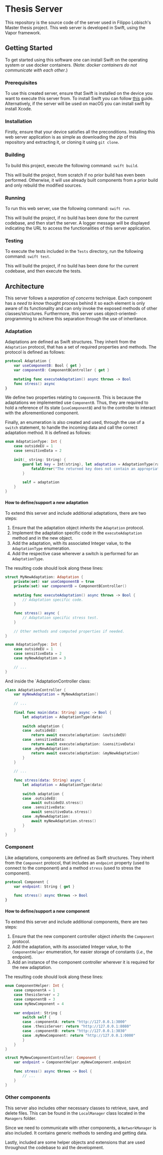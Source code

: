 # Thesis Server

This repository is the source code of the server used in Filippo Lobisch's Master thesis project.
This web server is developed in Swift, using the Vapor framework. 


## Getting Started

To get started using this software one can install Swift on the operating system or use docker containers. 
(Note: *docker containers do not communicate with each other*.)

### Prerequisites

To use this created server, ensure that Swift is installed on the device you want to execute this server from. 
To install Swift you can follow [this](https://www.swift.org/getting-started/) guide.
Alternatively, if the server will be used on macOS you can install swift by install Xcode.

### Installation

Firstly, ensure that your device satisfies all the preconditions.
Installing this web server application is as simple as downloading the *zip* of this repository and extracting it, or cloning it using `git clone`. 

### Building

To build this project, execute the following command: `swift build`.

This will build the project, from scratch if no prior build has even been performed. 
Otherwise, it will use already built components from a prior build and only rebuild the modified sources. 

### Running

To run this web server, use the following command: `swift run`.

This will build the project, if no build has been done for the current codebase, and then start the server. 
A logger message will be displayed indicating the URL to access the functionalities of this server application.

### Testing

To execute the tests included in the `Tests` directory, run the following command: `swift test`.

This will build the project, if no build has been done for the current codebase, and then execute the tests.


## Architecture

This server follows a *separation of concerns* technique.
Each component has a *need to know* thought process behind it so each element is only aware of its functionality and can only invoke the exposed methods of other classes/structures.
Furthermore, this server uses object-oriented-programming to achieve this separation through the use of inheritance.

### Adaptation

Adaptations are defined as Swift structures. 
They inherit from the `Adaptation` protocol, that has a set of required properties and methods. 
The protocol is defined as follows:
```swift
protocol Adaptation {
    var useComponentB: Bool { get }
    var componentB: ComponentBController { get }
    
    mutating func executeAdaptation() async throws -> Bool
    func stress() async
}
```

We define two properties relating to `ComponentB`. This is because the adaptations we implemented use `ComponentB`. 
Thus, they are required to hold a reference of its state (`useComponentB`) and to the controller to interact with the aforementioned component. 

Finally, an enumeration is also created and used, through the use of a `switch` statement, to handle the incoming data and call the correct adaptation method.
It is defined as follows:
```swift
enum AdaptationType: Int {
    case outsideEU = 1
    case sensitiveData = 2
    
    init(_ string: String) {
        guard let key = Int(string), let adaptation = AdaptationType(rawValue: key) else {
            fatalError("The returned key does not contain an appropriate adaptation key.")
        }
        
        self = adaptation
    }
}
```

#### How to define/support a new adaptation

To extend this server and include additional adaptations, there are two steps:
1. Ensure that the adaptation object *inherits* the `Adaptation` protocol.
2. Implement the adaptation specific code in the `executeAdaptation` method and in the new object.
3. Add the adaptation, with its associated Integer value, to the `AdaptationType` enumeration.
4. Add the respective case wherever a switch is performed for an `AdaptationType`.

The resulting code should look along these lines:
```swift
struct MyNewAdaptation: Adaptation {
    private(set) var useComponentB = true
    private(set) var componentB = ComponentBController()
    
    mutating func executeAdaptation() async throws -> Bool {
        // Adaptation specific code.
    }
    
    func stress() async {
        // Adaptation specific stress test.
    }
    
    // Other methods and computed properties if needed.
}

enum AdaptationType: Int {
    case outsideEU = 1
    case sensitiveData = 2
    case myNewAdaptation = 3
    
    // ...
}

```

And inside the `AdaptationController class:
```swift
class AdaptationController {
    var myNewAdaptation = MyNewAdaptation()
    
    // ...
    
    final func main(data: String) async -> Bool {
        let adaptation = AdaptationType(data)
        
        switch adaptation {
        case .outsideEU:
            return await execute(adaptation: &outsideEU)
        case .sensitiveData:
            return await execute(adaptation: &sensitiveData)
        case .myNewAdaptation:
            return await execute(adaptation: &myNewAdaptation)
        }
    }
    
    // ...
    
    func stress(data: String) async {
        let adaptation = AdaptationType(data)
        
        switch adaptation {
        case .outsideEU:
            await outsideEU.stress()
        case .sensitiveData:
            await sensitiveData.stress()
        case .myNewAdaptation:
            await myNewAdaptation.stress()
        }
    }
}
```


### Component

Like adaptations, components are defined as Swift structures.
They inherit from the `Component` protocol, that includes an `endpoint` property (used to connect to the component) and a method `stress` (used to stress the component).

```swift
protocol Component {
    var endpoint: String { get }
    
    func stress() async throws -> Bool
}
```

#### How to define/support a new component

To extend this server and include additional components, there are two steps:
1. Ensure that the new component controller object *inherits* the `Component` protocol.
2. Add the adaptation, with its associated Integer value, to the `ComponentHelper` enumeration, for easier storage of constants (*i.e.*, the endpoint).
3. Add an instance of the component controller wherever it is required for the new adaptation.


The resulting code should look along these lines:
```swift
enum ComponentHelper: Int {
    case componentA = 1
    case thesisServer = 2
    case componentB = 3
    case myNewComponent = 4
    
    var endpoint: String {
        switch self {
        case .componentA: return "http://127.0.0.1:3000"
        case .thesisServer: return "http://127.0.0.1:8080"
        case .componentB: return "http://127.0.0.1:3030"
        case .myNewComponent: return "http://127.0.0.1:0000"
        }
    }
}

struct MyNewComponentController: Component {
    var endpoint = ComponentHelper.myNewComponent.endpoint
    
    func stress() async throws -> Bool {
        // ...
    }
}
```

### Other components

This server also includes other necessary classes to retrieve, save, and delete files. 
This can be found in the `LocalManager` class located in the `Managers` folder.

Since we need to communicate with other components, a `NetworkManager` is also included. 
It contains generic methods to sending and getting data.

Lastly, included are some helper objects and extensions that are used throughout the codebase to aid the development.
